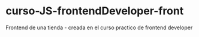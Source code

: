 # curso-JS-frontendDeveloper-front
Frontend de una tienda - creada en el curso practico de frontend developer
